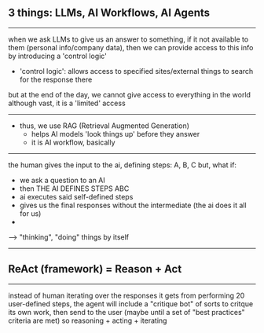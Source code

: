 ## 3 things: LLMs, AI Workflows, AI Agents

---

when we ask LLMs to give us an answer to something, if it not available to them (personal info/company data), then we can provide access to this info by introducing a 'control logic'
  - 'control logic': allows access to specified sites/external things to search for the response there

but at the end of the day, we cannot give access to everything in the world
<br>although vast, it is a 'limited' access

---

- thus, we use RAG (Retrieval Augmented Generation)
  - helps AI models 'look things up' before they answer
  - it is AI workflow, basically

---

the human gives the input to the ai, defining steps: A, B, C
but, what if:
- we ask a question to an AI
- then THE AI DEFINES STEPS ABC
- ai executes said self-defined steps
- gives us the final responses without the intermediate (the ai does it all for us)
- 
--> "thinking", "doing" things by itself

---

## ReAct (framework) = Reason + Act

---

instead of human iterating over the responses it gets from performing 20 user-defined steps, the agent will include a "critique bot" of sorts to critque its own work, then send to the user
                                                                                                                    (maybe until a set of "best practices" criteria are met)
so reasoning + acting + iterating
